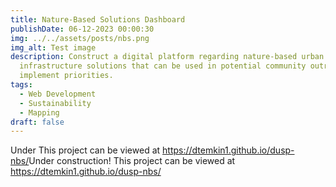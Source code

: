 ```yaml
---
title: Nature-Based Solutions Dashboard
publishDate: 06-12-2023 00:00:30
img: ../../assets/posts/nbs.png
img_alt: Test image
description: Construct a digital platform regarding nature-based urban
  infrastructure solutions that can be used in potential community outreach to
  implement priorities.
tags:
  - Web Development
  - Sustainability
  - Mapping
draft: false
---
```

Under This project can be viewed at <https://dtemkin1.github.io/dusp-nbs/>U﻿nder construction! This project can be viewed at <https://dtemkin1.github.io/dusp-nbs/>